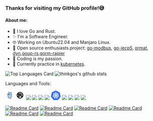 ### Thanks for visiting my GitHub profile!:sweat_smile:

#### About me:

- :stars: I love Go and Rust.
- :sparkles: I'm a Software Engineer.
- 🤓 Working on Ubuntu22.04 and Manjaro Linux.
- :star2: Open source enthusiasts.project: [go-modbus](https://github.com/things-go/go-modbus), [go-iecp5](https://github.com/thinkgos/go-iecp5), [ormat](https://github.com/things-go/ormat), [dyn](https://github.com/things-go/dyn),[goup-rs](https://github.com/thinkgos/goup-rs),[gorm-rapier](https://github.com/thinkgos/gorm-rapier)
- :yellow_heart: Coding is my passion.
- :dizzy: Currently practice in [kubernetes](https://github.com/kubernetes/kubernetes).

![Top Languages Card](https://github-readme-stats.vercel.app/api/top-langs/?username=thinkgos&theme=radical&hide=html)
![thinkgos's github stats](https://github-readme-stats.vercel.app/api?username=thinkgos&show_icons=true&include_all_commits=false&count_private=true&theme=radical&line_height=40)

Languages and Tools:

<code><img height="30" src="https://github.com/thinkgos/thinkgos/blob/master/asserts/go.png"></code>
<code><img height="30" src="https://github.com/thinkgos/thinkgos/blob/master/asserts/rust.svg"></code>
<code><img height="30" src="https://github.com/thinkgos/thinkgos/blob/master/asserts/c.jpeg"></code>
<code><img height="30" src="https://github.com/thinkgos/thinkgos/blob/master/asserts/bash.jpg"></code>
<code><img height="30" src="https://github.com/thinkgos/thinkgos/blob/master/asserts/linux.jpg"></code>
<code><img height="30" src="https://github.com/thinkgos/thinkgos/blob/master/asserts/docker.jpg"></code>
<code><img height="30" src="https://github.com/thinkgos/thinkgos/blob/master/asserts/kubernetes.jpeg"></code>
<code><img height="30" src="https://github.com/thinkgos/thinkgos/blob/master/asserts/visual-studio-code.png"></code>
<code><img height="30" src="https://github.com/thinkgos/thinkgos/blob/master/asserts/goland.png"></code>
<code><img height="30" src="https://github.com/thinkgos/thinkgos/blob/master/asserts/clion.png"></code>
<code><img height="30" src="https://github.com/thinkgos/thinkgos/blob/master/asserts/typora.jpg"></code>

[![Readme Card](https://github-readme-stats.vercel.app/api/pin/?username=thinkgos&repo=gorm-rapier&description_lines_count=2)](https://github.com/thinkgos/gorm-rapier)
[![Readme Card](https://github-readme-stats.vercel.app/api/pin/?username=things-go&repo=go-socks5&description_lines_count=2)](https://github.com/things-go/go-socks5)
[![Readme Card](https://github-readme-stats.vercel.app/api/pin/?username=thinkgos&repo=http-signature-go&description_lines_count=2)](https://github.com/thinkgos/http-signature-go)
[![Readme Card](https://github-readme-stats.vercel.app/api/pin/?username=thinkgos&repo=timer&description_lines_count=2)](https://github.com/thinkgos/timer)
[![Readme Card](https://github-readme-stats.vercel.app/api/pin/?username=thinkgos&repo=go-iecp5&description_lines_count=2)](https://github.com/thinkgos/go-iecp5)
[![Readme Card](https://github-readme-stats.vercel.app/api/pin/?username=things-go&repo=go-modbus&description_lines_count=2)](https://github.com/things-go/go-modbus)
